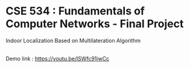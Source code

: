 # CSE 534 : Fundamentals of Computer Networks - Final Project
Indoor Localization Based on Multilateration Algorithm<br><br>

Demo link : https://youtu.be/lSWfc91jwCc
